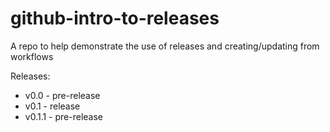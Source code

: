 # github-intro-to-releases
A repo to help demonstrate the use of releases and creating/updating from workflows

Releases:
- v0.0 - pre-release
- v0.1 - release
- v0.1.1 - pre-release
